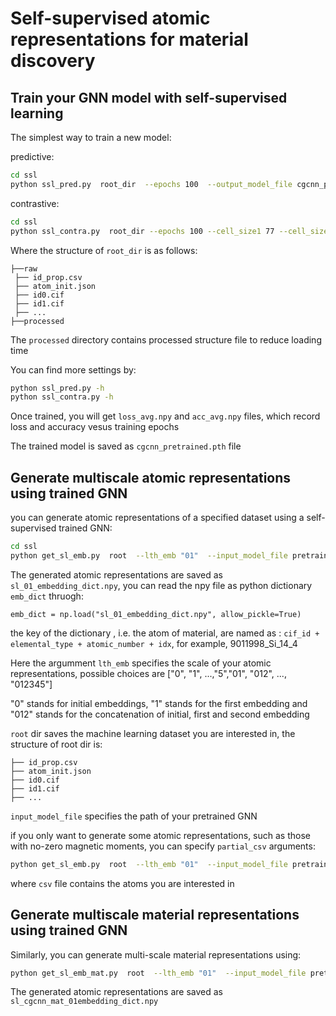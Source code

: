 # Self-supervised atomic representations for material discovery

## Train your GNN model with self-supervised learning 

The simplest way to train a new model:

predictive:

```bash
cd ssl
python ssl_pred.py  root_dir  --epochs 100  --output_model_file cgcnn_pretrained
```

contrastive:

```bash
cd ssl
python ssl_contra.py  root_dir --epochs 100 --cell_size1 77 --cell_size2 77 
```

Where the structure of `root_dir` is as follows:

```
├──raw
 ├── id_prop.csv
 ├── atom_init.json
 ├── id0.cif
 ├── id1.cif
 ├── ...
├──processed
```

The `processed` directory contains processed structure file to reduce loading time

You can find more settings by:

 ```bash
python ssl_pred.py -h
python ssl_contra.py -h
```

Once trained, you will get `loss_avg.npy` and `acc_avg.npy` files, which record loss and accuracy vesus training epochs

The trained model is saved as `cgcnn_pretrained.pth` file

## Generate multiscale atomic representations using trained GNN

you can generate atomic representations of a specified dataset using a self-supervised trained GNN:

```bash
cd ssl
python get_sl_emb.py  root  --lth_emb "01"  --input_model_file pretrained_model_dir
```

The generated atomic representations are saved as `sl_01_embedding_dict.npy`, you can read the npy file as python dictionary `emb_dict` thruogh:

```
emb_dict = np.load("sl_01_embedding_dict.npy", allow_pickle=True)
```

the key of the dictionary , i.e. the atom of material,  are named as : `cif_id + elemental_type + atomic_number + idx`, for example, 9011998_Si_14_4

Here the argumment `lth_emb` specifies the scale of your atomic representations, possible choices are ["0", "1", ...,"5","01", "012", ..., "012345"]

"0" stands for initial embeddings, "1" stands for the first embedding and "012" stands for the concatenation of initial, first and second embedding

`root` dir saves the machine learning dataset you are interested in, the structure of root dir is:

```
├── id_prop.csv
├── atom_init.json
├── id0.cif
├── id1.cif
├── ...
```

`input_model_file` specifies the path of your pretrained GNN

if you only want to generate some atomic representations, such as those with no-zero magnetic moments, you can specify `partial_csv` arguments:

```bash
python get_sl_emb.py  root  --lth_emb "01"  --input_model_file pretrained_model_dir --partial_csv`  xx.csv
```

where `csv` file contains the atoms you are interested in

## Generate multiscale material representations using trained GNN

Similarly, you can generate multi-scale material representations using:

```bash
python get_sl_emb_mat.py  root  --lth_emb "01"  --input_model_file pretrained_model_dir
```

The generated atomic representations are saved as `sl_cgcnn_mat_01embedding_dict.npy`

